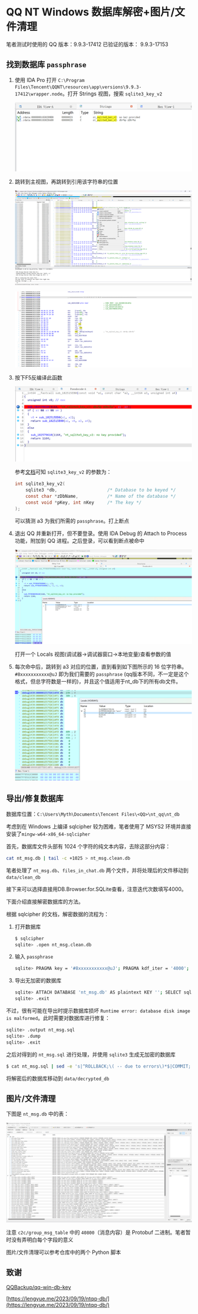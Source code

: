 # QQ NT Windows 数据库解密+图片/文件清理

笔者测试时使用的 QQ 版本：9.9.3-17412
已验证的版本： 9.9.3-17153

## 找到数据库 `passphrase`

1. 使用 IDA Pro 打开 `C:\Program Files\Tencent\QQNT\resources\app\versions\9.9.3-17412\wrapper.node`。打开 Strings 视图，搜索 `sqlite3_key_v2`

    ![](docs/1.png)

2. 跳转到主视图，再跳转到引用该字符串的位置

    ![](docs/2.png)

    ![](docs/3.png)

3. 按下F5反编译此函数

    ![](docs/4.png)

    参考[文档](https://www.zetetic.net/sqlcipher/sqlcipher-api/#sqlite3_key)可知 `sqlite3_key_v2` 的参数为：

    ```c
    int sqlite3_key_v2(
        sqlite3 *db,                   /* Database to be keyed */
        const char *zDbName,           /* Name of the database */
        const void *pKey, int nKey     /* The key */
    );
    ```
   
    可以猜测 a3 为我们所需的 `passphrase`。打上断点

4. 退出 QQ 并重新打开，但不要登录。使用 IDA Debug 的 Attach to Process 功能，附加到 QQ 进程。之后登录，可以看到断点被命中

    ![](docs/5.png)

    打开一个 Locals 视图(调试器->调试器窗口->本地变量)查看参数的值

5. 每次命中后，跳转到 a3 对应的位置，直到看到如下图所示的 16 位字符串。`#8xxxxxxxxxxx@uJ` 即为我们需要的 `passphrase` (qq版本不同，不一定是这个格式，但总字符数是一样的)，并且这个值适用于nt_db下的所有db文件。

    ![](docs/6.png)

## 导出/修复数据库

数据库位置：`C:\Users\Myth\Documents\Tencent Files\<QQ>\nt_qq\nt_db`

考虑到在 Windows 上编译 sqlcipher 较为困难，笔者使用了 MSYS2 环境并直接安装了`mingw-w64-x86_64-sqlcipher`

首先，数据库文件头部有 1024 个字符的纯文本内容，去除这部分内容：

```bash
cat nt_msg.db | tail -c +1025 > nt_msg.clean.db
```

笔者处理了 `nt_msg.db`、`files_in_chat.db` 两个文件，并将处理后的文件移动到 `data/clean_db`

接下来可以选择直接用DB.Browser.for.SQLite查看，注意迭代次数填写4000。

下面介绍直接解密数据库的方法。

根据 sqlcipher 的文档，解密数据的流程为：

1. 打开数据库

    ```bash
    $ sqlcipher
    sqlite> .open nt_msg.clean.db
    ```
   
2. 输入 `passphrase`

    ```bash
    sqlite> PRAGMA key = '#8xxxxxxxxxxx@uJ'; PRAGMA kdf_iter = '4000';
    ```

3. 导出无加密的数据库

    ```bash
    sqlite> ATTACH DATABASE 'nt_msg.db' AS plaintext KEY ''; SELECT sqlcipher_export('plaintext'); DETACH DATABASE plaintext;
    sqlite> .exit 
    ```

不过，很有可能在导出时提示数据库损坏 `Runtime error: database disk image is malformed`。此时需要对数据库进行修复：

```bash
sqlite> .output nt_msg.sql
sqlite> .dump
sqlite> .exit
```

之后对得到的 `nt_msg.sql` 进行处理，并使用 `sqlite3` 生成无加密的数据库

```bash
$ cat nt_msg.sql | sed -e 's|^ROLLBACK;\( -- due to errors\)*$|COMMIT;|g' | sqlite3 nt_msg.db
```
将解密后的数据库移动到 `data/decrypted_db`

## 图片/文件清理

下图是 `nt_msg.db` 中的表：

![](docs/7.png)

注意 `c2c/group_msg_table` 中的 `40800`（消息内容）是 Protobuf 二进制。笔者暂时没有弄明白每个字段的意义

图片/文件清理可以参考仓库中的两个 Python 脚本

## 致谢

[QQBackup/qq-win-db-key](https://github.com/QQBackup/qq-win-db-key)

[https://lengyue.me/2023/09/19/ntqq-db/](https://lengyue.me/2023/09/19/ntqq-db/)
